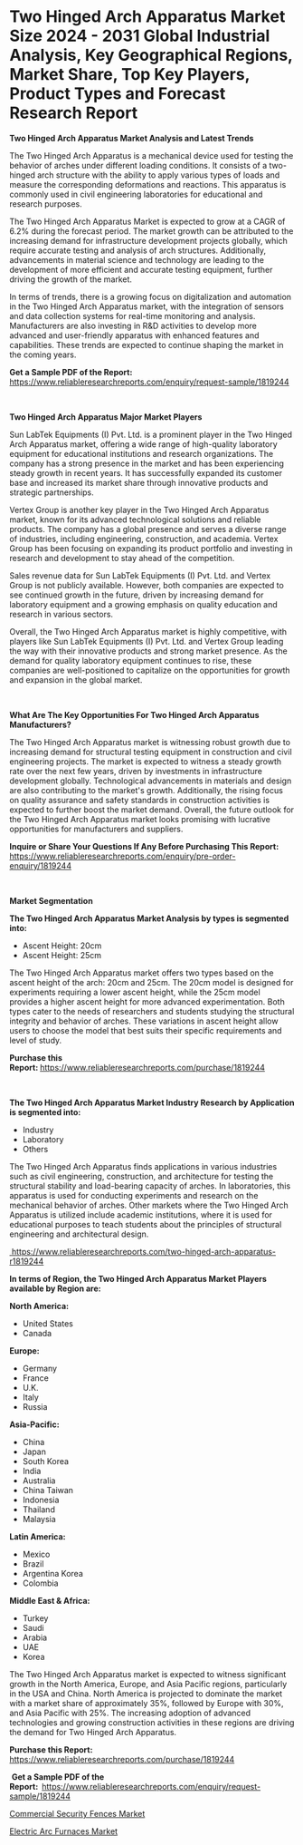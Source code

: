 <p><h1>Two Hinged Arch Apparatus Market Size 2024 - 2031 Global Industrial Analysis, Key Geographical Regions, Market Share, Top Key Players, Product Types and Forecast Research Report</h1></p><p><strong>Two Hinged Arch Apparatus Market Analysis and Latest Trends</strong></p>
<p><p>The Two Hinged Arch Apparatus is a mechanical device used for testing the behavior of arches under different loading conditions. It consists of a two-hinged arch structure with the ability to apply various types of loads and measure the corresponding deformations and reactions. This apparatus is commonly used in civil engineering laboratories for educational and research purposes.</p><p>The Two Hinged Arch Apparatus Market is expected to grow at a CAGR of 6.2% during the forecast period. The market growth can be attributed to the increasing demand for infrastructure development projects globally, which require accurate testing and analysis of arch structures. Additionally, advancements in material science and technology are leading to the development of more efficient and accurate testing equipment, further driving the growth of the market.</p><p>In terms of trends, there is a growing focus on digitalization and automation in the Two Hinged Arch Apparatus market, with the integration of sensors and data collection systems for real-time monitoring and analysis. Manufacturers are also investing in R&D activities to develop more advanced and user-friendly apparatus with enhanced features and capabilities. These trends are expected to continue shaping the market in the coming years.</p></p>
<p><strong>Get a Sample PDF of the Report:&nbsp;</strong> <a href="https://www.reliableresearchreports.com/enquiry/request-sample/1819244">https://www.reliableresearchreports.com/enquiry/request-sample/1819244</a></p>
<p>&nbsp;</p>
<p><strong>Two Hinged Arch Apparatus Major Market Players</strong></p>
<p><p>Sun LabTek Equipments (I) Pvt. Ltd. is a prominent player in the Two Hinged Arch Apparatus market, offering a wide range of high-quality laboratory equipment for educational institutions and research organizations. The company has a strong presence in the market and has been experiencing steady growth in recent years. It has successfully expanded its customer base and increased its market share through innovative products and strategic partnerships.</p><p>Vertex Group is another key player in the Two Hinged Arch Apparatus market, known for its advanced technological solutions and reliable products. The company has a global presence and serves a diverse range of industries, including engineering, construction, and academia. Vertex Group has been focusing on expanding its product portfolio and investing in research and development to stay ahead of the competition.</p><p>Sales revenue data for Sun LabTek Equipments (I) Pvt. Ltd. and Vertex Group is not publicly available. However, both companies are expected to see continued growth in the future, driven by increasing demand for laboratory equipment and a growing emphasis on quality education and research in various sectors.</p><p>Overall, the Two Hinged Arch Apparatus market is highly competitive, with players like Sun LabTek Equipments (I) Pvt. Ltd. and Vertex Group leading the way with their innovative products and strong market presence. As the demand for quality laboratory equipment continues to rise, these companies are well-positioned to capitalize on the opportunities for growth and expansion in the global market.</p></p>
<p>&nbsp;</p>
<p><strong>What Are The Key Opportunities For Two Hinged Arch Apparatus Manufacturers?</strong></p>
<p><p>The Two Hinged Arch Apparatus market is witnessing robust growth due to increasing demand for structural testing equipment in construction and civil engineering projects. The market is expected to witness a steady growth rate over the next few years, driven by investments in infrastructure development globally. Technological advancements in materials and design are also contributing to the market's growth. Additionally, the rising focus on quality assurance and safety standards in construction activities is expected to further boost the market demand. Overall, the future outlook for the Two Hinged Arch Apparatus market looks promising with lucrative opportunities for manufacturers and suppliers.</p></p>
<p><strong>Inquire or Share Your Questions If Any Before Purchasing This Report:</strong> <a href="https://www.reliableresearchreports.com/enquiry/pre-order-enquiry/1819244">https://www.reliableresearchreports.com/enquiry/pre-order-enquiry/1819244</a></p>
<p>&nbsp;</p>
<p><strong>Market Segmentation</strong></p>
<p><strong>The Two Hinged Arch Apparatus Market Analysis by types is segmented into:</strong></p>
<p><ul><li>Ascent Height: 20cm</li><li>Ascent Height: 25cm</li></ul></p>
<p><p>The Two Hinged Arch Apparatus market offers two types based on the ascent height of the arch: 20cm and 25cm. The 20cm model is designed for experiments requiring a lower ascent height, while the 25cm model provides a higher ascent height for more advanced experimentation. Both types cater to the needs of researchers and students studying the structural integrity and behavior of arches. These variations in ascent height allow users to choose the model that best suits their specific requirements and level of study.</p></p>
<p><strong>Purchase this Report:&nbsp;</strong><a href="https://www.reliableresearchreports.com/purchase/1819244">https://www.reliableresearchreports.com/purchase/1819244</a></p>
<p>&nbsp;</p>
<p><strong>The Two Hinged Arch Apparatus Market Industry Research by Application is segmented into:</strong></p>
<p><ul><li>Industry</li><li>Laboratory</li><li>Others</li></ul></p>
<p><p>The Two Hinged Arch Apparatus finds applications in various industries such as civil engineering, construction, and architecture for testing the structural stability and load-bearing capacity of arches. In laboratories, this apparatus is used for conducting experiments and research on the mechanical behavior of arches. Other markets where the Two Hinged Arch Apparatus is utilized include academic institutions, where it is used for educational purposes to teach students about the principles of structural engineering and architectural design.</p></p>
<p><a href="https://www.reliableresearchreports.com/two-hinged-arch-apparatus-r1819244">&nbsp;https://www.reliableresearchreports.com/two-hinged-arch-apparatus-r1819244</a></p>
<p><strong>In terms of Region, the Two Hinged Arch Apparatus Market Players available by Region are:</strong></p>
<p>
    <p> <strong> North America: </strong>
        <ul>
            <li>United States</li>
            <li>Canada</li>
        </ul>
        </p> 
    <p> <strong> Europe: </strong>
        <ul>
            <li>Germany</li>
            <li>France</li>
            <li>U.K.</li>
            <li>Italy</li>
            <li>Russia</li>
        </ul>
        </p> 
    <p> <strong> Asia-Pacific: </strong>
        <ul>
            <li>China</li>
            <li>Japan</li>
            <li>South Korea</li>
            <li>India</li>
            <li>Australia</li>
            <li>China Taiwan</li>
            <li>Indonesia</li>
            <li>Thailand</li>
            <li>Malaysia</li>
        </ul>
        </p> 
    <p> <strong> Latin America: </strong>
        <ul>
            <li>Mexico</li>
            <li>Brazil</li>
            <li>Argentina Korea</li>
            <li>Colombia</li>
        </ul>
        </p> 
    <p> <strong> Middle East & Africa: </strong>
        <ul>
            <li>Turkey</li>
            <li>Saudi</li>
            <li>Arabia</li>
            <li>UAE</li>
            <li>Korea</li>
        </ul>
    </p>
    </p>
<p><p>The Two Hinged Arch Apparatus market is expected to witness significant growth in the North America, Europe, and Asia Pacific regions, particularly in the USA and China. North America is projected to dominate the market with a market share of approximately 35%, followed by Europe with 30%, and Asia Pacific with 25%. The increasing adoption of advanced technologies and growing construction activities in these regions are driving the demand for Two Hinged Arch Apparatus.</p></p>
<p><strong>Purchase this Report: </strong><a href="https://www.reliableresearchreports.com/purchase/1819244">https://www.reliableresearchreports.com/purchase/1819244</a></p>
<p>&nbsp;<strong>Get a Sample PDF of the Report:&nbsp;&nbsp;</strong><a href="https://www.reliableresearchreports.com/enquiry/request-sample/1819244">https://www.reliableresearchreports.com/enquiry/request-sample/1819244</a></p>
<p><strong></strong></p>
<p><p><a href="https://github.com/NorbertYates/Market-Research-Report-List-4/blob/main/commercial-security-fences-market.md">Commercial Security Fences Market</a></p><p><a href="https://three-jumbo-f6d.notion.site/Electric-Arc-Furnaces-Market-Research-Report-Its-History-and-Forecast-2024-to-2031-287bb6fa58c245cf8a495d9887817a5e">Electric Arc Furnaces Market</a></p></p>